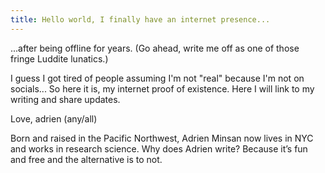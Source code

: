```yaml
---
title: Hello world, I finally have an internet presence...
---
```


...after being offline for years. (Go ahead, write me off as one of those fringe Luddite lunatics.)

I guess I got tired of people assuming I'm not "real" because I'm not on socials... So here it is, my internet proof of existence. Here I will link to my writing and share updates.

Love, adrien (any/all)

Born and raised in the Pacific Northwest, Adrien Minsan now lives in NYC and works in research science. Why does Adrien write? Because it’s fun and free and the alternative is to not.



